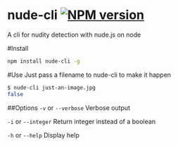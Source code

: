 nude-cli [![NPM version](https://badge.fury.io/js/nude-cli.png)](http://badge.fury.io/js/nude-cli)
========
A cli for nudity detection with nude.js on node

#Install
```sh
npm install nude-cli -g
```

#Use
Just pass a filename to nude-cli to make it happen
```sh
$ nude-cli just-an-image.jpg
false
```

##Options
`-v` or `--verbose` Verbose output

`-i` or `--integer` Return integer instead of a boolean

`-h` or `--help` Display help
